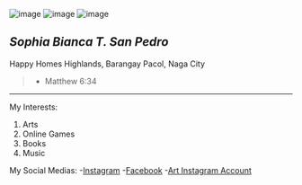 ![image](https://github.com/user-attachments/assets/7a162013-78e2-4463-a8fe-9f5ca2e8f739)
![image](https://github.com/user-attachments/assets/701a0814-5aeb-45f1-8a1a-4e422b3dd7f6)
![image](https://github.com/user-attachments/assets/160941e6-ce1e-4660-98bf-822803aa6bb9)
## ***Sophia Bianca T. San Pedro***
Happy Homes Highlands, Barangay Pacol, Naga City
>- Matthew 6:34
---
My Interests:
1. Arts
2. Online Games
3. Books
4. Music

My Social Medias:
-[Instagram](https://www.instagram.com/selfsophrait/?hl=en)
-[Facebook](https://www.facebook.com/sophia.sanpedro.52687/?locale=en_GB)
-[Art Instagram Account](https://www.instagram.com/sophportrait_/?hl=en)
